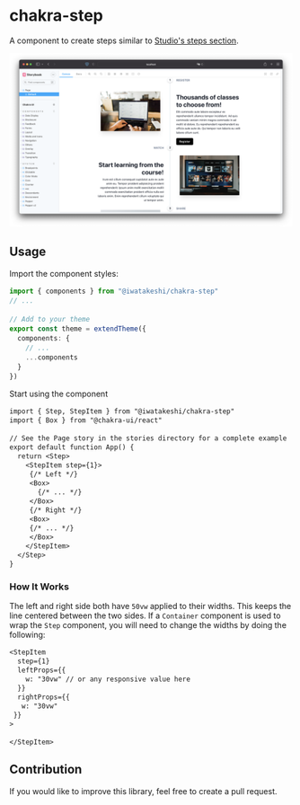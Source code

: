 # chakra-step

A component to create steps similar to [Studio's steps section](https://studio.com/david-blaine-magic#how-it-works-section).

![Step](./screenshot.png)

## Usage

Import the component styles:

```ts
import { components } from "@iwatakeshi/chakra-step"
// ...

// Add to your theme
export const theme = extendTheme({
  components: {
    // ...
    ...components
  }
})
```

Start using the component

```tsx
import { Step, StepItem } from "@iwatakeshi/chakra-step"
import { Box } from "@chakra-ui/react"

// See the Page story in the stories directory for a complete example
export default function App() {
  return <Step>
    <StepItem step={1}>
     {/* Left */}
     <Box>
       {/* ... */}
     </Box>
     {/* Right */}
     <Box>
     {/* ... */}
     </Box>
    </StepItem>
  </Step>
}
```

### How It Works

The left and right side both have `50vw` applied to their widths. This keeps the line centered between the two sides. If a `Container` component is used to wrap the `Step` component, you will need to change the widths by doing the following:

```tsx
<StepItem 
  step={1} 
  leftProps={{
    w: "30vw" // or any responsive value here
  }}
  rightProps={{
   w: "30vw"
 }} 
>

</StepItem>
```

## Contribution

If you would like to improve this library, feel free to create a pull request.
